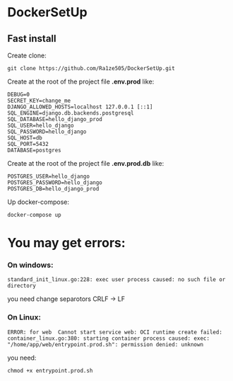 # DockerSetUp
## Fast install
Create clone:
```
git clone https://github.com/Ra1ze505/DockerSetUp.git
```

Create at the root of the project file **.env.prod** like:

```
DEBUG=0
SECRET_KEY=change_me
DJANGO_ALLOWED_HOSTS=localhost 127.0.0.1 [::1]
SQL_ENGINE=django.db.backends.postgresql
SQL_DATABASE=hello_django_prod
SQL_USER=hello_django
SQL_PASSWORD=hello_django
SQL_HOST=db
SQL_PORT=5432
DATABASE=postgres
```

Create at the root of the project file **.env.prod.db** like:
``` 
POSTGRES_USER=hello_django
POSTGRES_PASSWORD=hello_django
POSTGRES_DB=hello_django_prod
```

Up docker-compose:
```
docker-compose up
```

# You may get errors:
### On windows:
```
standard_init_linux.go:228: exec user process caused: no such file or directory
```
you need change separotors CRLF -> LF

### On Linux:
```
ERROR: for web  Cannot start service web: OCI runtime create failed: container_linux.go:380: starting container process caused: exec: "/home/app/web/entrypoint.prod.sh": permission denied: unknown
```
you need:
```
chmod +x entrypoint.prod.sh 
```

